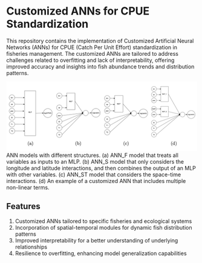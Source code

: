 # Customized ANNs for CPUE Standardization

This repository contains the implementation of Customized Artificial Neural Networks (ANNs) for CPUE (Catch Per Unit Effort) standardization in fisheries management. The customized ANNs are tailored to address challenges related to overfitting and lack of interpretability, offering improved accuracy and insights into fish abundance trends and distribution patterns.


![img](github_page/structures.png)
ANN models with different structures. (a) ANN\_F model that treats all variables as inputs to an MLP. (b) ANN\_S model that only considers the longitude and latitude interactions, and then combines the output of an MLP with other variables. (c) ANN\_ST model that considers the space-time interactions. (d) An example of a customized ANN that includes multiple non-linear terms.



## Features
1. Customized ANNs tailored to specific fisheries and ecological systems
2. Incorporation of spatial-temporal modules for dynamic fish distribution patterns
3. Improved interpretability for a better understanding of underlying relationships
4. Resilience to overfitting, enhancing model generalization capabilities





